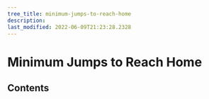 ```yaml
---
tree_title: minimum-jumps-to-reach-home
description: 
last_modified: 2022-06-09T21:23:28.2328
---
```


# Minimum Jumps to Reach Home

## Contents
